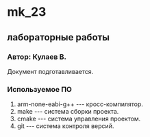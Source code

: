 # mk_23

## лабораторные работы

### Автор: Кулаев В.

Документ подготавливается.

### Используемое ПО
1. arm-none-eabi-g++ --- кросс-компилятор.
1. make --- система сборки проекта.
1. cmake --- система управления проектом.
1. git --- система контроля версий.
